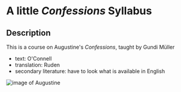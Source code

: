 # A little *Confessions* Syllabus  

## Description
This is a course on Augustine's *Confessions*, taught by Gundi Müller

- text: O'Connell  
- translation: Ruden  
- secondary literature: have to look what is available in English  

![image of Augustine](https://oregonstate.edu/instruct/phl201/modules/Philosophers/images/portraits/augustine.jpg "image stolen off the web")